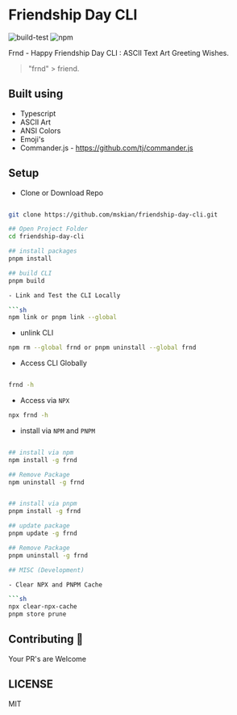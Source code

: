 # Friendship Day CLI

![build-test](https://github.com/mskian/friendship-day-cli/workflows/build-test/badge.svg)  ![npm](https://github.com/mskian/friendship-day-cli/workflows/npm/badge.svg)  

Frnd - Happy Friendship Day CLI : ASCII Text Art Greeting Wishes.  

> "frnd" > friend.

## Built using

- Typescript
- ASCII Art
- ANSI Colors
- Emoji's
- Commander.js - <https://github.com/tj/commander.js>

## Setup

- Clone or Download Repo

```sh

git clone https://github.com/mskian/friendship-day-cli.git

## Open Project Folder
cd friendship-day-cli

## install packages
pnpm install

## build CLI
pnpm build

- Link and Test the CLI Locally

```sh
npm link or pnpm link --global
```

- unlink CLI

```sh
npm rm --global frnd or pnpm uninstall --global frnd
```

- Access CLI Globally

```sh

frnd -h

```

- Access via `NPX`

```sh
npx frnd -h
```

- install via `NPM` and `PNPM`

```sh

## install via npm
npm install -g frnd

## Remove Package
npm uninstall -g frnd


## install via pnpm
pnpm install -g frnd

## update package
pnpm update -g frnd

## Remove Package
pnpm uninstall -g frnd

## MISC (Development)

- Clear NPX and PNPM Cache

```sh
npx clear-npx-cache
pnpm store prune
```

## Contributing 🙌

Your PR's are Welcome  

## LICENSE

MIT
